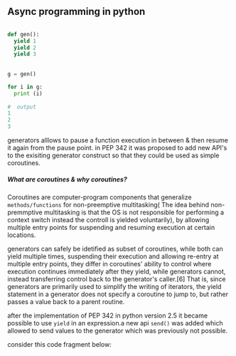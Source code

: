 ## Async programming in python

```python

def gen():
  yield 1
  yield 2
  yield 3
  
  
g = gen()

for i in g:
  print (i)
  
#  output
1
2
3
```


generators alllows to pause a function execution in between & then resume it again from the pause point.
in PEP 342 it was proposed to add new API's to the exisiting generator construct so that they could be used
as simple coroutines.

##### What are coroutines & why coroutines?

Coroutines are computer-program components that generalize `methods/functions` for non-preemptive multitasking( The idea behind non-premmptive multitasking is that the OS is not responsible for performing  a context switch instead the controll is yielded voluntarily), by allowing multiple entry points for suspending and resuming execution at certain locations.



generators can safely be idetified as subset of coroutines, while both can yield multiple times, suspending their execution and allowing re-entry at multiple entry points, they differ in coroutines' ability to control where execution continues immediately after they yield, while generators cannot, instead transferring control back to the generator's caller.[6] That is, since generators are primarily used to simplify the writing of iterators, the yield statement in a generator does not specify a coroutine to jump to, but rather passes a value back to a parent routine.



after the implementation of PEP 342 in python version 2.5 it became possible to use `yield` in an expression.a new api `send()` was added which allowed to send values to the generator which was previously not possible.

consider this code fragment below:
